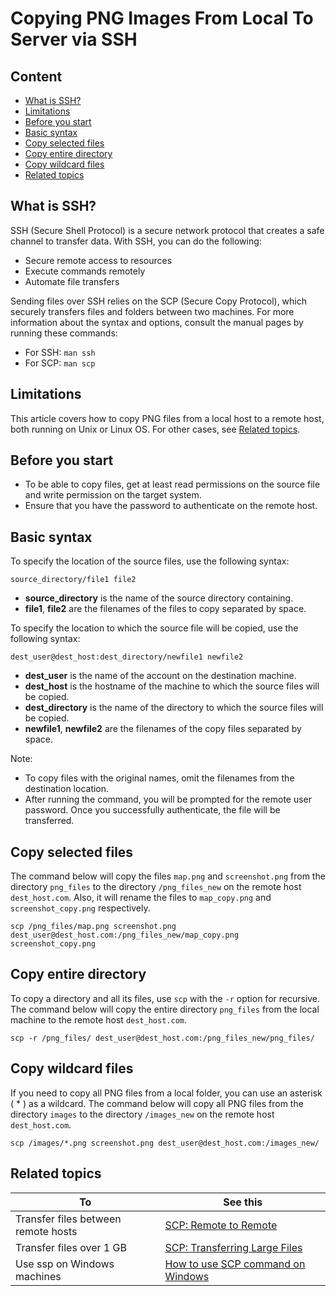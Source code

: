 # Copying PNG Images From Local To Server via SSH

## Content

- [What is SSH?](#what-is-ssh)
- [Limitations](#limitations)
- [Before you start](#before-you-start)
- [Basic syntax](#basic-syntax)
- [Copy selected files](#copy-selected-files)
- [Copy entire directory](#copy-entire-directory)
- [Copy wildcard files](#copy-wildcard-fies)
- [Related topics](#related-topics)

## What is SSH?<a id="what-is-ssh"></a>

SSH (Secure Shell Protocol) is a secure network protocol that creates a safe channel to transfer data. With SSH, you can do the following:

- Secure remote access to resources
- Execute commands remotely
- Automate file transfers

Sending files over SSH relies on the SCP (Secure Copy Protocol), which securely transfers files and folders between two machines. For more information about the syntax and options, consult the manual pages by running these commands:

- For SSH: `man ssh` 
- For SCP: `man scp`

## Limitations<a id="limitations"></a>

This article covers how to copy PNG files from a local host to a remote host, both running on Unix or Linux OS. For other cases, see [Related topics](#related-topics).

## Before you start<a id="before-you-start"></a>

- To be able to copy files, get at least read permissions on the source file and write permission on the target system.
- Ensure that you have the password to authenticate on the remote host.

## Basic syntax<a id="basic-syntax"></a>

To specify the location of the source files, use the following syntax:

`source_directory/file1 file2`

- **source_directory** is the name of the source directory containing.
- **file1**, **file2** are the filenames of the files to copy separated by space.

To specify the location to which the source file will be copied, use the following syntax:

`dest_user@dest_host:dest_directory/newfile1 newfile2`

- **dest_user** is the name of the account on the destination machine.
- **dest_host** is the hostname of the machine to which the source files will be copied.
- **dest_directory** is the name of the directory to which the source files will be copied.
- **newfile1**, **newfile2** are the filenames of the copy files separated by space.

Note:

- To copy files with the original names, omit the filenames from the destination location.
- After running the command, you will be prompted for the remote user password. Once you successfully authenticate, the file will be transferred.

## Copy selected files<a id="copy-selected-files"></a>

The command below will copy the files `map.png` and `screenshot.png` from the directory `png_files` to the directory `/png_files_new` on the remote host `dest_host.com`. Also, it will rename the files to `map_copy.png` and `screenshot_copy.png` respectively.

`scp /png_files/map.png screenshot.png dest_user@dest_host.com:/png_files_new/map_copy.png screenshot_copy.png`

## Copy entire directory<a id="copy-entire-directory"></a>

To copy a directory and all its files, use `scp` with the `-r` option for recursive. The command below will copy the entire directory `png_files` from the local machine to the remote host `dest_host.com`.

`scp -r /png_files/ dest_user@dest_host.com:/png_files_new/png_files/`

## Copy wildcard files<a id="copy-wildcard-fies"></a>

If you need to copy all PNG files from a local folder, you can use an asterisk ( * ) as a wildcard. The command below will copy all PNG files from the directory `images` to the directory `/images_new` on the remote host `dest_host.com`.

`scp /images/*.png screenshot.png dest_user@dest_host.com:/images_new/`

## Related topics<a id="related-topics"></a>

|To                                  |See this   |
| ---------------------------------- | --------- |
|Transfer files between remote hosts |[SCP: Remote to Remote](https://www.google.ru/search?q=SCP+remote+to+remote)|
|Transfer files over 1 GB            |[SCP: Transferring Large Files](https://unix.stackexchange.com/questions/190537/transferring-large-8-gb-files-over-ssh)|
|Use ssp on Windows machines         |[How to use SCP command on Windows](https://success.tanaza.com/s/article/How-to-use-SCP-command-on-Windows)|
